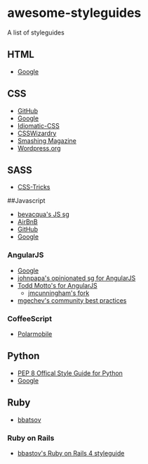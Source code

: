awesome-styleguides
===================

A list of styleguides

## HTML 
* [Google](http://google-styleguide.googlecode.com/svn/trunk/htmlcssguide.xml)

## CSS
* [GitHub](https://github.com/styleguide/css)
* [Google](http://google-styleguide.googlecode.com/svn/trunk/htmlcssguide.xml)
* [Idiomatic-CSS](https://github.com/necolas/idiomatic-css)
* [CSSWizardry](http://csswizardry.com/2012/04/my-html-css-coding-style/)
* [Smashing Magazine](http://www.smashingmagazine.com/2008/05/02/improving-code-readability-with-css-styleguides/)
* [Wordpress.org](http://make.wordpress.org/core/handbook/coding-standards/css/)

## SASS
* [CSS-Tricks](http://css-tricks.com/sass-style-guide/)

##Javascript
* [bevacqua's JS sg](https://github.com/bevacqua/js)
* [AirBnB](https://github.com/airbnb/javascript)
* [GitHub](https://github.com/styleguide/javascript/1.0)
* [Google](https://google-styleguide.googlecode.com/svn/trunk/javascriptguide.xml)

### AngularJS
* [Google](https://google-styleguide.googlecode.com/svn/trunk/angularjs-google-style.html)
* [johnpapa's opinionated sg for  AngularJS](https://github.com/johnpapa/angularjs-styleguide)
* [Todd Motto's for AngularJS](https://github.com/toddmotto/angularjs-styleguide)  
  * [jmcunningham's fork](https://github.com/jmcunningham/angularjs-styleguide)
* [mgechev's community best practices](https://github.com/mgechev/angularjs-style-guide)

### CoffeeScript
* [Polarmobile](https://github.com/polarmobile/coffeescript-style-guide)

## Python
* [PEP 8 Offical Style Guide for Python](http://legacy.python.org/dev/peps/pep-0008/)
* [Google](https://google-styleguide.googlecode.com/svn/trunk/pyguide.html)

## Ruby
* [bbatsov](https://github.com/bbatsov/ruby-style-guide)

### Ruby on Rails
* [bbastov's Ruby on Rails 4 styleguide](https://github.com/bbatsov/rails-style-guide)

